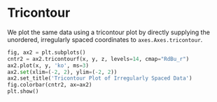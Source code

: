 # Tricontour

We plot the same data using a tricontour plot by directly supplying the unordered, irregularly spaced coordinates to `axes.Axes.tricontour`.

```python
fig, ax2 = plt.subplots()
cntr2 = ax2.tricontourf(x, y, z, levels=14, cmap="RdBu_r")
ax2.plot(x, y, 'ko', ms=3)
ax2.set(xlim=(-2, 2), ylim=(-2, 2))
ax2.set_title('Tricontour Plot of Irregularly Spaced Data')
fig.colorbar(cntr2, ax=ax2)
plt.show()
```

#
